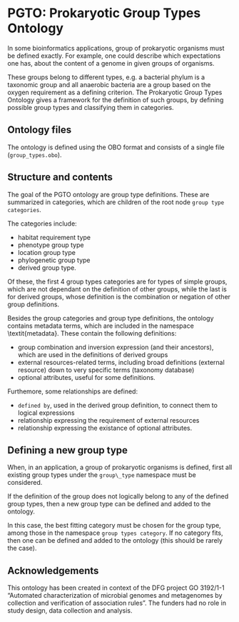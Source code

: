 # PGTO: Prokaryotic Group Types Ontology

In some bioinformatics applications, group of prokaryotic
organisms must be defined exactly.
For example, one could describe which expectations one has, about the content
of a genome in given groups of organisms.

These groups belong to different types, e.g. a bacterial phylum is a taxonomic group
and all anaerobic bacteria are a group based on the oxygen requirement as a
defining criterion.
The Prokaryotic Group Types Ontology gives a framework for the definition of
such groups, by defining possible group types and classifying them in categories.

## Ontology files

The ontology is defined using the OBO format and consists of a single file
(``group_types.obo``).

## Structure and contents

The goal of the PGTO ontology are group type definitions.
These are summarized in categories, which are children of the root node
``group type categories``.

The categories include:
- habitat requirement type
- phenotype group type
- location group type
- phylogenetic group type
- derived group type.

Of these, the first 4 group types categories are for types of simple groups,
which are not dependant on the definition of other groups, while the
last is for derived groups, whose definition is the combination or negation
of other group definitions.

Besides the group categories and group type definitions,
the ontology contains metadata terms, which are included in the
namespace \textit{metadata}.
These contain the following definitions:
- group combination and inversion expression (and their ancestors),
  which are used in the definitions of derived groups
- external resources-related terms, including broad definitions (external resource)
down to very specific terms (taxonomy database)
- optional attributes, useful for some definitions.

Furthemore, some relationships are defined:
- ``defined by``, used in the derived group definition, to connect them to
  logical expressions
- relationship expressing the requirement of external resources
- relationship expressing the existance of optional attributes.

## Defining a new group type

When, in an application, a group of prokaryotic organisms is defined,
first all existing group types under the
``group\_type`` namespace must be considered.

If the definition of the group does not logically belong to
any of the defined group types, then a new group type can be defined
and added to the ontology.

In this case, the best fitting category must be chosen for the group
type, among those in the namespace ``group types category``.
If no category fits, then one can be defined and added to the ontology
(this should be rarely the case).

## Acknowledgements

This ontology has been created in context of the
DFG project GO 3192/1-1 “Automated
characterization of microbial genomes and metagenomes by collection and
verification of association rules”. The funders had no role in
study design, data collection
and analysis.
